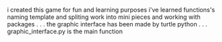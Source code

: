 i created this game for fun and learning purposes i've learned functions's naming template and spliting work into mini pieces and working with packages . . . 
the graphic interface has been made by turtle python . . . graphic_interface.py is the main function 
